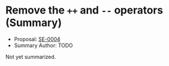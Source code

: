 # Remove the `++` and `--` operators (Summary)

* Proposal: [SE-0004](https://github.com/apple/swift-evolution/blob/main/proposals/0004-remove-pre-post-inc-decrement.md)
* Summary Author: TODO

Not yet summarized.
